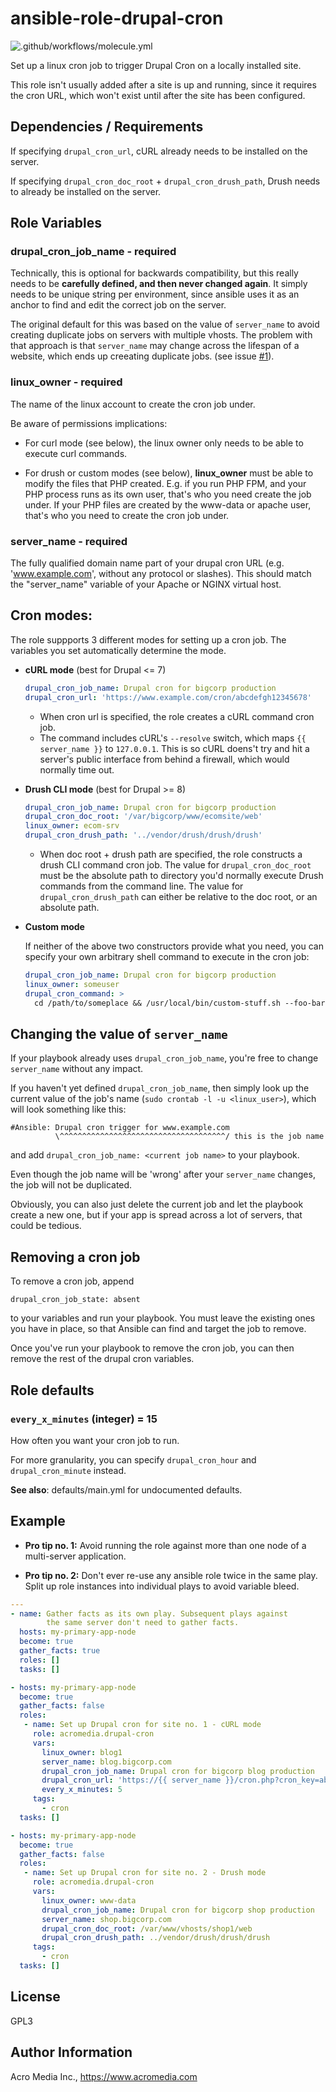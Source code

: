 # ansible-role-drupal-cron

![.github/workflows/molecule.yml](https://github.com/AcroMedia/ansible-role-drupal-cron/workflows/.github/workflows/molecule.yml/badge.svg)

Set up a linux cron job to trigger Drupal Cron on a locally installed site.

This role isn't usually added after a site is up and running, since it requires the cron URL, which won't exist until after the site has been configured.

## Dependencies / Requirements
If specifying `drupal_cron_url`, cURL already needs to be installed on the server.

If specifying `drupal_cron_doc_root` + `drupal_cron_drush_path`, Drush needs to already be installed on the server.

## Role Variables

### **drupal_cron_job_name** - required

Technically, this is optional for backwards compatibility, but this really needs to be **carefully defined, and then never changed again**. It simply needs to be unique string per environment, since ansible uses it as an anchor to find and edit the correct job on the server.

The original default for this was based on the value of `server_name` to avoid creating duplicate jobs on servers with multiple vhosts. The problem with that approach is that `server_name` may change across the lifespan of a website, which ends up creeating duplicate jobs. (see issue [#1](https://github.com/AcroMedia/ansible-role-drupal-cron/issues/1)).

### **linux_owner** - required
The name of the linux account to create the cron job under.

Be aware of permissions implications:

- For curl mode (see below), the linux owner only needs to be able to execute curl commands.

- For drush or custom modes (see below), **linux_owner** must be able to modify the files that PHP created. E.g. if you run PHP FPM, and your PHP process runs as its own user, that's who you need create the job under. If your PHP files are created by the www-data or apache user, that's who you need to create the cron job under.

### **server_name** - required
The fully qualified domain name part of your drupal cron URL (e.g. 'www.example.com', without any protocol or slashes). This should match the "server_name" variable of your Apache or NGINX virtual host.

## Cron modes:

The role suppports 3 different modes for setting up a cron job. The variables you set automatically determine the mode.

- **cURL mode** (best for Drupal <= 7)

  ```yaml
  drupal_cron_job_name: Drupal cron for bigcorp production
  drupal_cron_url: 'https://www.example.com/cron/abcdefgh12345678'
  ```
  - When cron url is specified, the role creates a cURL command cron job.
  - The command includes cURL's `--resolve` switch, which maps `{{ server_name }}` to `127.0.0.1`. This is so cURL doens't try and hit a server's public interface from behind a firewall, which would normally time out.


- **Drush CLI mode** (best for Drupal >= 8)

  ```yaml
  drupal_cron_job_name: Drupal cron for bigcorp production
  drupal_cron_doc_root: '/var/bigcorp/www/ecomsite/web'
  linux_owner: ecom-srv
  drupal_cron_drush_path: '../vendor/drush/drush/drush'
  ```

  - When doc root + drush path are specified, the role constructs a drush CLI command cron job. The value for `drupal_cron_doc_root` must be the absolute path to directory you'd normally execute Drush commands from the command line. The value for `drupal_cron_drush_path` can either be relative to the doc root, or an absolute path.


- **Custom mode**

  If neither of the above two constructors provide what you need, you can specify your own arbitrary shell command to execute in the cron job:

  ```yaml
  drupal_cron_job_name: Drupal cron for bigcorp production
  linux_owner: someuser
  drupal_cron_command: >
    cd /path/to/someplace && /usr/local/bin/custom-stuff.sh --foo-bar
  ```

## Changing the value of `server_name`

If your playbook already uses `drupal_cron_job_name`, you're free to change `server_name` without any impact.

If you haven't yet defined `drupal_cron_job_name`, then simply look up the current value of the job's name (`sudo crontab -l -u <linux_user>`), which will look something like this:
```
#Ansible: Drupal cron trigger for www.example.com
          \^^^^^^^^^^^^^^^^^^^^^^^^^^^^^^^^^^^^^/ this is the job name
```
and add `drupal_cron_job_name: <current job name>` to your playbook.

Even though the job name will be 'wrong' after your `server_name` changes, the job will not be duplicated.

Obviously, you can also just delete the current job and let the playbook create a new one, but if your app is spread across a lot of servers, that could be tedious.

## Removing a cron job

To remove a cron job, append 
```
drupal_cron_job_state: absent
```
to your variables and run your playbook. You must leave the existing ones you have in place, so that Ansible can find and target the job to remove. 

Once you've run your playbook to remove the cron job, you can then remove the rest of the drupal cron variables.

## Role defaults


### `every_x_minutes` (integer) = 15
How often you want your cron job to run.

For more granularity, you can specify `drupal_cron_hour` and `drupal_cron_minute` instead.

**See also**: defaults/main.yml for undocumented defaults.



## Example

* **Pro tip no. 1:** Avoid running the role against more than one node of a multi-server application.

* **Pro tip no. 2:** Don't ever re-use any ansible role twice in the same play. Split up role instances into individual plays to avoid variable bleed.

```yaml
---
- name: Gather facts as its own play. Subsequent plays against
        the same server don't need to gather facts.
  hosts: my-primary-app-node   
  become: true
  gather_facts: true
  roles: []
  tasks: []

- hosts: my-primary-app-node   
  become: true
  gather_facts: false
  roles:
   - name: Set up Drupal cron for site no. 1 - cURL mode
     role: acromedia.drupal-cron
     vars:
       linux_owner: blog1
       server_name: blog.bigcorp.com
       drupal_cron_job_name: Drupal cron for bigcorp blog production
       drupal_cron_url: 'https://{{ server_name }}/cron.php?cron_key=abcdefgh12345678'
       every_x_minutes: 5
     tags:
       - cron
  tasks: []

- hosts: my-primary-app-node   
  become: true
  gather_facts: false
  roles:
   - name: Set up Drupal cron for site no. 2 - Drush mode
     role: acromedia.drupal-cron
     vars:
       linux_owner: www-data
       drupal_cron_job_name: Drupal cron for bigcorp shop production
       server_name: shop.bigcorp.com
       drupal_cron_doc_root: /var/www/vhosts/shop1/web
       drupal_cron_drush_path: ../vendor/drush/drush/drush
     tags:
       - cron
  tasks: []
```

## License
GPL3

## Author Information
Acro Media Inc., https://www.acromedia.com

